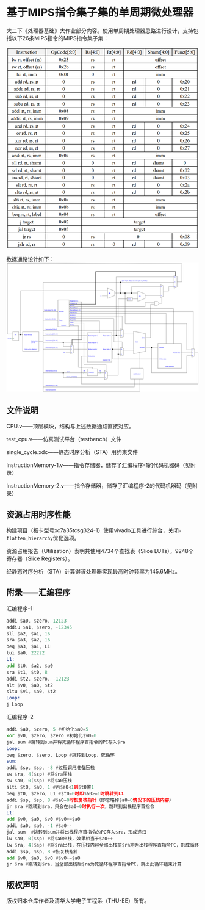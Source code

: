 # 基于MIPS指令集子集的单周期微处理器

大二下《处理器基础》大作业部分内容。使用单周期处理器思路进行设计，支持包括以下26条MIPS指令的MIPS指令集子集：

![instruction_set](./pic/instruction_set.png)

数据通路设计如下：
![datapath](./pic/datapath.png)

## 文件说明

CPU.v——顶层模块，结构与上述数据通路直接对应。

test_cpu.v——仿真测试平台（testbench）文件

single_cycle.xdc——静态时序分析（STA）用约束文件

InstructionMemory-1.v——指令存储器，储存了汇编程序-1的代码机器码（见附录）

InstructionMemory-2.v——指令存储器，储存了汇编程序-2的代码机器码（见附录）

## 资源占用时序性能

构建项目（板卡型号xc7a35tcsg324-1）使用vivado工具进行综合，关闭`-flatten_hierarchy`优化选项。

资源占用报告（Utilization）表明共使用4734个查找表（Slice LUTs），9248个寄存器（Slice Registers）。

经静态时序分析（STA）计算得该处理器实现最高时钟频率为145.6MHz。

## 附录——汇编程序

汇编程序-1

```asm
addi $a0, $zero, 12123
addiu $a1, $zero, -12345
sll $a2, $a1, 16
sra $a3, $a2, 16
beq $a3, $a1, L1
lui $a0, 22222
L1:
add $t0, $a2, $a0
sra $t1, $t0, 8
addi $t2, $zero, -12123
slt $v0, $a0, $t2
sltu $v1, $a0, $t2
Loop:
j Loop
```

汇编程序-2

```asm
addi $a0, $zero, 5 #初始化$a0=5
xor $v0, $zero, $zero #初始化$v0=0
jal sum #跳转到sum并将死循环程序首指令的PC存入$ra
Loop:
beq $zero, $zero, Loop #跳转到Loop，死循环
sum:
addi $sp, $sp, -8 #过程调用准备压栈
sw $ra, 4($sp) #将$ra压栈
sw $a0, 0($sp) #将$a0压栈
slti $t0, $a0, 1 #若$a0<1则$t0置1
beq $t0, $zero, L1 #$t0=0时即$a0>=1时跳转到L1
addi $sp, $sp, 8 #$a0=0时恢复栈指针（即忽略掉$a0=0情况下的压栈内容）
jr $ra #跳转到$ra，只会在$a0=0时执行一次，跳转到出栈程序首指令
L1:
add $v0, $a0, $v0 #$v0+=$a0
addi $a0, $a0, -1 #$a0--
jal sum  #跳转到sum并将出栈程序首指令的PC存入$ra，形成递归
lw $a0, 0($sp) #将$a0出栈，效果相当于$a0++
lw $ra, 4($sp) #将$ra出栈，在压栈内容全部出栈前$ra均为出栈程序首指令PC，形成循环
addi $sp, $sp, 8 #恢复栈指针
add $v0, $a0, $v0 #$v0+=$a0
jr $ra #跳转到$ra，当全部出栈后$ra为死循环程序首指令PC，跳出此循环结束计算
```

## 版权声明

版权归本仓库作者及清华大学电子工程系（THU-EE）所有。